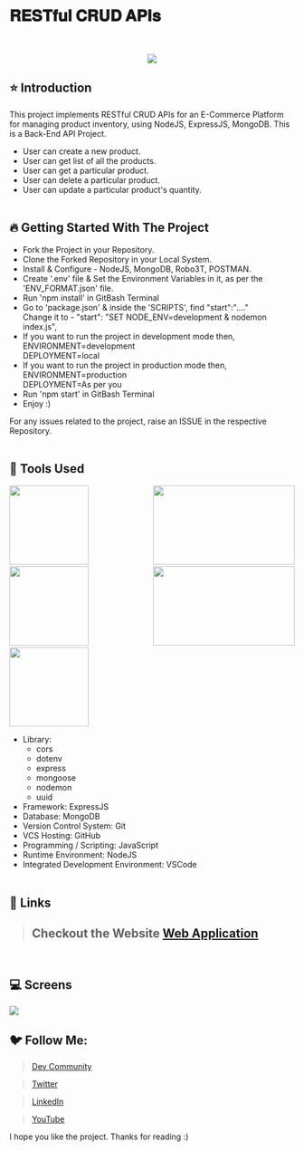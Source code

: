 # 𝐑𝐄𝐒𝐓𝐟𝐮𝐥 𝐂𝐑𝐔𝐃 𝐀𝐏𝐈𝐬

<br/>
<p align="center">
<img src="https://user-images.githubusercontent.com/76626529/186136381-8c2ea62a-c647-4f91-9cb8-d7bc412b03ab.png">
</p>

## ⭐ Introduction

This project implements RESTful CRUD APIs for an E-Commerce Platform for managing product inventory, using NodeJS, ExpressJS, MongoDB. This is a Back-End API Project.

-  User can create a new product.
-  User can get list of all the products.
-  User can get a particular product.
-  User can delete a particular product.
-  User can update a particular product's quantity.
   <br />
   <br />

## 🔥 Getting Started With The Project

-  Fork the Project in your Repository.
-  Clone the Forked Repository in your Local System.
-  Install & Configure - NodeJS, MongoDB, Robo3T, POSTMAN.
-  Create '.env' file & Set the Environment Variables in it, as per the 'ENV_FORMAT.json' file.
-  Run 'npm install' in GitBash Terminal
-  Go to 'package.json' & inside the 'SCRIPTS', find "start":"...." <br/>
   Change it to - "start": "SET NODE_ENV=development & nodemon index.js",
-  If you want to run the project in development mode then,
   ENVIRONMENT=development <br/>
   DEPLOYMENT=local
-  If you want to run the project in production mode then,
   ENVIRONMENT=production <br/>
   DEPLOYMENT=As per you
-  Run 'npm start' in GitBash Terminal
-  Enjoy :)

For any issues related to the project, raise an ISSUE in the respective Repository.
<br/>
<br/>

## 🔨 Tools Used

<p align="justify">
<img height="140" width="140" src="https://upload.wikimedia.org/wikipedia/commons/6/6a/JavaScript-logo.png">
<img height="140" width="250" src="https://encrypted-tbn0.gstatic.com/images?q=tbn:ANd9GcQv2l-4Y-ZVZm77rzV9CRJxmgNPpy36zgePIA&usqp=CAU">
<img height="140" width="140" src="https://encrypted-tbn0.gstatic.com/images?q=tbn:ANd9GcSMX7p-_Zo1LqsEfO1v3B6Zw0Jgvhk4vo1fKA&usqp=CAU">
<img height="140" width="250" src="https://encrypted-tbn0.gstatic.com/images?q=tbn:ANd9GcRASBParCnQhsRkKZ8opkkRjtk9XJ-MHdy0jA&usqp=CAU">
<img height="140" width="140" src="https://code.visualstudio.com/assets/apple-touch-icon.png">
</p>

-  Library:
   -  cors
   -  dotenv
   -  express
   -  mongoose
   -  nodemon
   -  uuid
-  Framework: ExpressJS
-  Database: MongoDB
-  Version Control System: Git
-  VCS Hosting: GitHub
-  Programming / Scripting: JavaScript
-  Runtime Environment: NodeJS
-  Integrated Development Environment: VSCode
   <br/>
   <br/>

## 🔗 Links

> ## Checkout the Website [Web Application](https://restful-crud-api.onrender.com)

<br/>

## 💻 Screens

<p align="justify">
<img src="https://user-images.githubusercontent.com/76626529/186136381-8c2ea62a-c647-4f91-9cb8-d7bc412b03ab.png">
<br/>

## 🐦 Follow Me:

> [Dev Community](https://dev.to/ayushkanduri)

> [Twitter](https://twitter.com/ayush_codes)

> [LinkedIn](https://www.linkedin.com/in/ayushkanduri/)

> [YouTube](https://www.youtube.com/channel/UC6c1ajC_2jF7wQp7Y13t2bg)

I hope you like the project. Thanks for reading :)
